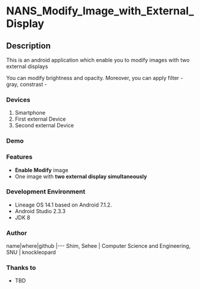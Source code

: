 # NANS_Modify_Image_with_External_Display

## Description
This is an android application which enable you to modify images with two external displays

You can modify brightness and opacity.
Moreover, you can apply filter - gray, constrast -

### Devices
1. Smartphone
2. First external Device
3. Second external Device

### Demo


### Features
- __Enable Modify__ image
- One image with __two external display simultaneously__

### Development Environment
- Lineage OS 14.1 based on Android 7.1.2.
- Android Studio 2.3.3
- JDK 8

### Author
name|where|github
|---
Shim, Sehee | Computer Science and Engineering, SNU | knockleopard

### Thanks to
- TBD

